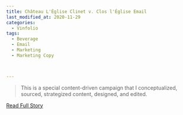 ```yaml
---
title: Château L'Église Clinet v. Clos l'Église Email
last_modified_at: 2020-11-29
categories:
  - Vinfolio
tags:
  - Beverage
  - Email
  - Marketing
  - Marketing Copy



---
```


> This is a special content-driven campaign that I conceptualized, sourced, strategized content, designed, and edited.

<a href="http://links.vinfolio.com/e/evib?_t=414f72b8e11b4850bb66506e2c10eaa1&_m=545ef2997bbf460482770fcd894f01d9&_e=eL_fCcUhvyYCqhrw36nz6i1vNAAS7mt6rTi719OqJi6TGX27v2lQqz2rV8mY9hJGSGe9oXEOuQQ0FGwp0ZFxEgN5rBZFmpk1kipzSvaNICXS-_BRb1XiqKU4OwPMXHEe" target="_blank">Read Full Story</a>

